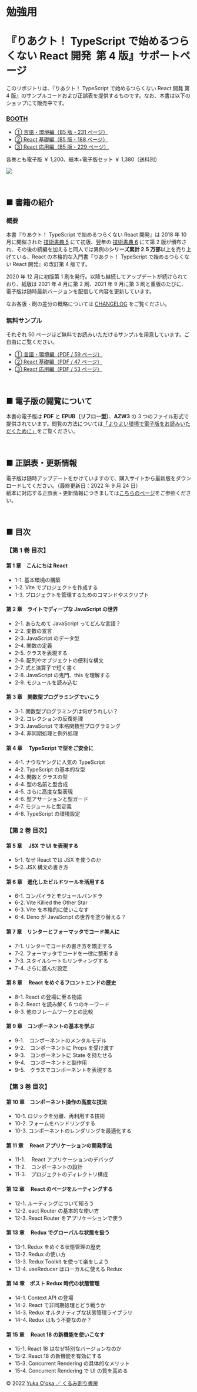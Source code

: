# 勉強用
# 『りあクト！ TypeScript で始めるつらくない React 開発 &nbsp;第 4 版』サポートページ

このリポジトリは、『りあクト！ TypeScript で始めるつらくない React 開発 第 4 版』のサンプルコードおよび正誤表を提供するものです。なお、本書は以下のショップにて販売中です。

### [BOOTH](https://oukayuka.booth.pm/)

- [① 言語・環境編（B5 版・231 ページ）](https://booth.pm/ja/items/2368045)
- [② React 基礎編（B5 版・188 ページ）](https://booth.pm/ja/items/2368019)
- [③ React 応用編（B5 版・229 ページ）](https://booth.pm/ja/items/2367992)

各巻とも電子版 ￥ 1,200、紙本+電子版セット ￥ 1,380（送料別）

<a href="https://oukayuka.booth.pm/"><img src="./images/riakuto4-covers.png" /></a>

<br />

## ■ 書籍の紹介

### 概要

本書『りあクト！ TypeScript で始めるつらくない React 開発』は 2018 年 10 月に開催された [技術書典 5](https://techbookfest.org/event/tbf05) にて初版、翌年の [技術書典 6](https://techbookfest.org/event/tbf06) にて第 2 版が頒布され、その後の続編を加えると同人では異例の**シリーズ累計 2.5 万部**以上を売り上げている、React の本格的な入門書『りあクト！ TypeScript で始めるつらくない React 開発』の改訂第 4 版です。

2020 年 12 月に初版第 1 刷を発行。以降も継続してアップデートが続けられており、紙版は 2021 年 4 月に第 2 刷、2021 年 9 月に第 3 刷と重版のたびに、電子版は随時最新バージョンを配信して内容を更新しています。

なお各版・刷の差分の概略については [CHANGELOG](./CHANGELOG.md) をご覧ください。

### 無料サンプル

それぞれ 50 ページほど無料でお読みいただけるサンプルを用意しています。ご自由にご覧ください。

- [① 言語・環境編（PDF / 59 ページ）](./samples/riakuto4pt1-sample.pdf)
- [② React 基礎編（PDF / 47 ページ）](./samples/riakuto4pt2-sample.pdf)
- [③ React 応用編（PDF / 53 ページ）](./samples/riakuto4pt3-sample.pdf)

<br />

## ■ 電子版の閲覧について

本書の電子版は **PDF** と **EPUB（リフロー型）**、**AZW3** の 3 つのファイル形式で提供されています。閲覧の方法については[「よりよい環境で電子版をお読みいただくために」](./ebook-tips.md)をご覧ください。

<br />

## ■ 正誤表・更新情報

電子版は随時アップデートをかけていますので、購入サイトから最新版をダウンロードしてください。（最終更新日：2022 年 9 月 24 日）  
紙本に対応する正誤表・更新情報につきましては[こちらのページ](./errata.md)をご参照ください。

<br />

## ■ 目次

### 【第 1 巻 目次】

#### 第 1 章　こんにちは React

- 1-1. 基本環境の構築
- 1-2. Vite でプロジェクトを作成する
- 1-3. プロジェクトを管理するためのコマンドやスクリプト

#### 第 2 章　ライトでディープな JavaScript の世界

- 2-1. あらためて JavaScript ってどんな言語？
- 2-2. 変数の宣言
- 2-3. JavaScript のデータ型
- 2-4. 関数の定義
- 2-5. クラスを表現する
- 2-6. 配列やオブジェクトの便利な構文
- 2-7. 式と演算子で短く書く
- 2-8. JavaScript の鬼門、this を理解する
- 2-9. モジュールを読み込む

#### 第 3 章　関数型プログラミングでいこう

- 3-1. 関数型プログラミングは何がうれしい？
- 3-2. コレクションの反復処理
- 3-3. JavaScript で本格関数型プログラミング
- 3-4. 非同期処理と例外処理

#### 第 4 章　 TypeScript で型をご安全に

- 4-1. ナウなヤングに人気の TypeScript
- 4-2. TypeScript の基本的な型
- 4-3. 関数とクラスの型
- 4-4. 型の名前と型合成
- 4-5. さらに高度な型表現
- 4-6. 型アサーションと型ガード
- 4-7. モジュールと型定義
- 4-8. TypeScript の環境設定

### 【第 2 巻 目次】

#### 第 5 章　 JSX で UI を表現する

- 5-1. なぜ React では JSX を使うのか
- 5-2. JSX 構文の書き方

#### 第 6 章　進化したビルドツールを活用する

- 6-1. コンパイラとモジュールバンドラ
- 6-2. Vite Killied the Other Star
- 6-3. Vite を本格的に使いこなす
- 6-4. Deno が JavaScript の世界を塗り替える？

#### 第 7 章　リンターとフォーマッタでコード美人に

- 7-1. リンターでコードの書き方を矯正する
- 7-2. フォーマッタでコードを一律に整形する
- 7-3. スタイルシートもリンティングする
- 7-4. さらに進んだ設定

#### 第 8 章　 React をめぐるフロントエンドの歴史

- 8-1. React の登場に至る物語
- 8-2. React を読み解く 6 つのキーワード
- 8-3. 他のフレームワークとの比較

#### 第 9 章　コンポーネントの基本を学ぶ

- 9-1.　コンポーネントのメンタルモデル
- 9-2.　コンポーネントに Props を受け渡す
- 9-3.　コンポーネントに State を持たせる
- 9-4.　コンポーネントと副作用
- 9-5.　クラスでコンポーネントを表現する

### 【第 3 巻 目次】

#### 第 10 章　コンポーネント操作の高度な技法

- 10-1. ロジックを分離、再利用する技術
- 10-2. フォームをハンドリングする
- 10-3. コンポーネントのレンダリングを最適化する

#### 第 11 章　 React アプリケーションの開発手法

- 11-1.　 React アプリケーションのデバッグ
- 11-2.　コンポーネントの設計
- 11-3.　プロジェクトのディレクトリ構成

#### 第 12 章　 React のページをルーティングする

- 12-1. ルーティングについて知ろう
- 12-2. eact Router の基本的な使い方
- 12-3. React Router をアプリケーションで使う

#### 第 13 章　 Redux でグローバルな状態を扱う

- 13-1. Redux をめぐる状態管理の歴史
- 13-2. Redux の使い方
- 13-3. Redux Toolkit を使って楽をしよう
- 13-4. useReducer はローカルに使える Redux

#### 第 14 章　ポスト Redux 時代の状態管理

- 14-1. Context API の登場
- 14-2. React で非同期処理とどう戦うか
- 14-3. Redux オルタナティブな状態管理ライブラリ
- 14-4. Redux はもう不要なのか？

#### 第 15 章　 React 18 の新機能を使いこなす

- 15-1. React 18 はなぜ特別なバージョンなのか
- 15-2. React 18 の新機能を有効にする
- 15-3. Concurrent Rendering の具体的なメリット
- 15-4. Concurrent Rendering で UI の質を高める

© 2022 [Yuka O'oka ／ くるみ割り書房](https://klemiwary.com/)
